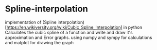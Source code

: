 # Spline-interpolation
implementation of (Spline interpolation)[https://en.wikiversity.org/wiki/Cubic_Spline_Interpolation] in python
Calculates the cubic spline of a function and write and draw it's approximation and Error graphs.
using numpy and sympy for calculations and matplot for drawing the graph
